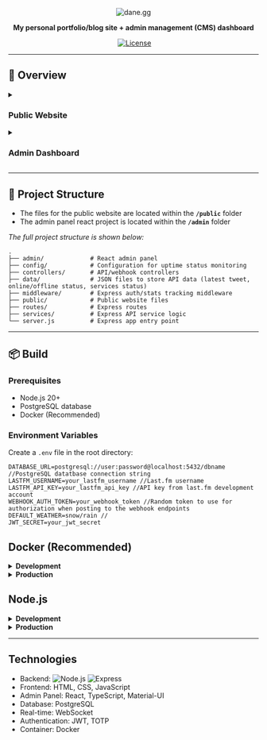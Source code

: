 <p align="center">
<img src="https://i.imgur.com/pRf4zZU.png" alt="dane.gg" />
</p>

<p align="center">
  <b>My personal portfolio/blog site + admin management (CMS) dashboard</b>
</p>

<p align="center">
<a href="https://dane.gg"><img src="https://img.shields.io/website-up-down-green-red/http/dane.gg.svg" alt="" /></a>
<a href="https://github.com/danexrc/dane.gg/blob/master/LICENSE"><img src="https://img.shields.io/github/license/danexrc/dane.gg.svg" alt="License" /></a>
</p>

<hr>

## 📌 Overview

<details>
<summary><h3><b>Public Website</b></h3></summary>
<img src="https://i.imgur.com/8k0C3bT.png" alt="Homepage"/>
  
### Notable features
- Automatic online/offline status (status from Discord)
- Automatic latest tweet status update (via Tweetshift)
- Automatic service status section for monitored services from Uptime Kuma (via webhook call)
- Real-time websocket chat (two way sync with Discord)
- Dynamic blog (managed via admin dashboard)
- Dynamic projects list (managed via admin dashboard
</details>

<details>
<summary><h3><b>Admin Dashboard</b></h3></summary>
<h3>Login</h3>
<img src="https://i.imgur.com/hnm2ye1.png" alt="Login Page"/>
  
- Secure login page
- 2FA prompt (if setup, optional)

<h3>Statistics Page</h3>
<img src="https://i.imgur.com/wHsRfZ2.png" alt="Statistics Page"/>
<img src="https://i.imgur.com/NoqtzHG.png" alt="Statistics Page"/>

- Displays statistics of web traffic (public pages only)
- Configurable timeframe (24h, 7d, 30d, all time)
- Displays total site visits, number of individual visitors,
- Chart displaying total visits + individual visitor changes over time
- Chart displaying individual page popularity and total page visits per page
- Table of top ten most-viewed blog posts w/ number of views per post
- Visitor countries donut chart + list of top ten countries
- List of top ten most popular visitor user agents
- Raw request logs (public pages only)

<h3>Blog Page</h3>
<img src="https://i.imgur.com/v0IzJzV.png" alt="Blog Page"/>
<img src="https://i.imgur.com/PLNqi3a.png" alt="Blog Page - Add/Edit"/>

- List of all blog posts
- Option to create new blog post
- Edit/delete existing post functionality
- Rich-text content editor w/ preview (markdown formatting)
- Image upload functionality (thumbnail + blog post content)
- Publish/unpublish option (changes whether post is shown on public website or not)
- Blog post tagging functionality (displays on public website)

<h3>Projects Page</h3>
<img src="https://i.imgur.com/0MT5E9e.png" alt="Projects Page"/>
<img src="https://i.imgur.com/l1EERt0.png" alt="Projects Page - Add/Edit"/>

- List of all projects
- Seperate project list per category
- Drag'n'drop ordering of projects (order that projects are returned on public site)
- Option to create new project
- Edit/delete existing project functionality
- Project category selection dropdown + management modal to add/edit/delete categories
- Rich-text description editor w/ preview (markdown formatting)
- Image upload functionality (thumbnail)
- Featured option (if disabled, project is only shown when clicking "view all" on public site)
- Customizable button URL + text
- Project tagging functionality + management modal to add/edit/delete tags

<h3>User Management Page</h3>
<img src="https://i.imgur.com/kSyU8dC.png" alt="User Management Page"/>
<img src="https://i.imgur.com/SkeIpBb.png" alt="User Management Page - Add"/>
<img src="https://i.imgur.com/qTd7AAb.png" alt="User Management Page - Edit"/>

- List of all available user accounts
- Ability to add new accounts
- Ability to edit/delete existing user accounts
- Ability to reset existing user passwords + reset 2FA if setup
- Only accessible by user accounts marked as admin (standard accounts cannot reach this page)

<h3>Account Page</h3>
<img src="https://i.imgur.com/QHuPH0D.png" alt="Account Management Page"/>

- Management page for logged-in user
- Displays whether account is an administrator account or standard account
- Option to change username w/ availability checking
- Option to change password w/ existing password checking
- Option to setup & enable app-based 2FA authentication on account
</details>

<hr>

## 📂 Project Structure

- The files for the public website are located within the **``/public``** folder
- The admin panel react project is located within the **``/admin``** folder

*The full project structure is shown below:*
```
.
├── admin/             # React admin panel
├── config/            # Configuration for uptime status monitoring
├── controllers/       # API/webhook controllers
├── data/              # JSON files to store API data (latest tweet, online/offline status, services status)
├── middleware/        # Express auth/stats tracking middleware
├── public/            # Public website files
├── routes/            # Express routes
├── services/          # Express API service logic
└── server.js          # Express app entry point
```
<hr>

## 📦 Build

### Prerequisites

- Node.js 20+
- PostgreSQL database
- Docker (Recommended)

### Environment Variables

Create a ``.env`` file in the root directory:

```env
DATABASE_URL=postgresql://user:password@localhost:5432/dbname //PostgreSQL datatbase connection string
LASTFM_USERNAME=your_lastfm_username //Last.fm username
LASTFM_API_KEY=your_lastfm_api_key //API key from last.fm development account
WEBHOOK_AUTH_TOKEN=your_webhook_token //Random token to use for authorization when posting to the webhook endpoints
DEFAULT_WEATHER=snow/rain //
JWT_SECRET=your_jwt_secret
```

## Docker (Recommended)
<details>
<summary><b>Development</b></summary>

1. Build the development image
```sh
docker compose build
```

2. Run the image in Docker
This will automatically create a PostgreSQL Docker image with the required schema
```sh
docker compose up
```

3. Create the initial admin user in the users database:
```sh
docker compose exec web node createInitialUser.js <username> <password>
```

This will start:
- Backend server on port 3000
- Admin dev server on port 3001

</details>

<details>
  <summary><b>Production</b></summary>

  1. Build the production image
```sh
docker compose -f docker-compose.prod.yml build
```

2. Run the production Docker image
```sh
docker compose -f docker-compose.prod.yml up -d
```

3. Create the initial admin user:
```sh
docker compose -f docker-compose.prod.yml exec web node createInitialUser.js <username> <password>
```
</details>

## Node.js

<details>
  <summary><b>Development</b></summary>

  1. Install dependencies:
```sh
npm install
cd admin && npm install
```

2. Create initial admin user:
```sh
node createInitialUser.js <username> <password>
```

3. Start development servers:
```
npm run dev
```

This will start:
- Backend server on port 3000
- Admin dev server on port 3001

</details>

<details>
  <summary><b>Production</b></summary>

  1. Install dependencies and build admin panel:
```
npm install
cd admin && npm install && npm run build
cd ..
```

2. Create initial admin user:
```
node createInitialUser.js <username> <password>
```

3. Start production server:
```
npm start
```

</details>

<hr>

## Technologies

- Backend: ![Node.js](https://img.shields.io/badge/Node%20js-339933?style=for-the-badge&logo=nodedotjs&logoColor=white) ![Express](https://img.shields.io/badge/Express%20js-000000?style=for-the-badge&logo=express&logoColor=whit)
- Frontend: HTML, CSS, JavaScript
- Admin Panel: React, TypeScript, Material-UI
- Database: PostgreSQL
- Real-time: WebSocket
- Authentication: JWT, TOTP
- Container: Docker
